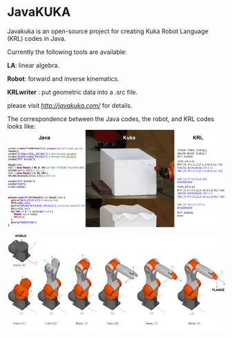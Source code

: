 # JavaKUKA
Javakuka is an open-source project for creating Kuka Robot Language (KRL) codes in Java. 

Currently the following tools are available:

**LA**: linear algebra.

**Robot**: forward and inverse kinematics.

**KRLwriter** : put geometric data into a .src file.

please visit *http://javakuka.com/* for  details.


The correspondence between the Java codes, the robot, and KRL codes looks like:
![alt text](first4.jpg "Description goes here")


![alt text](displayKuka2.jpg "Description goes here")
